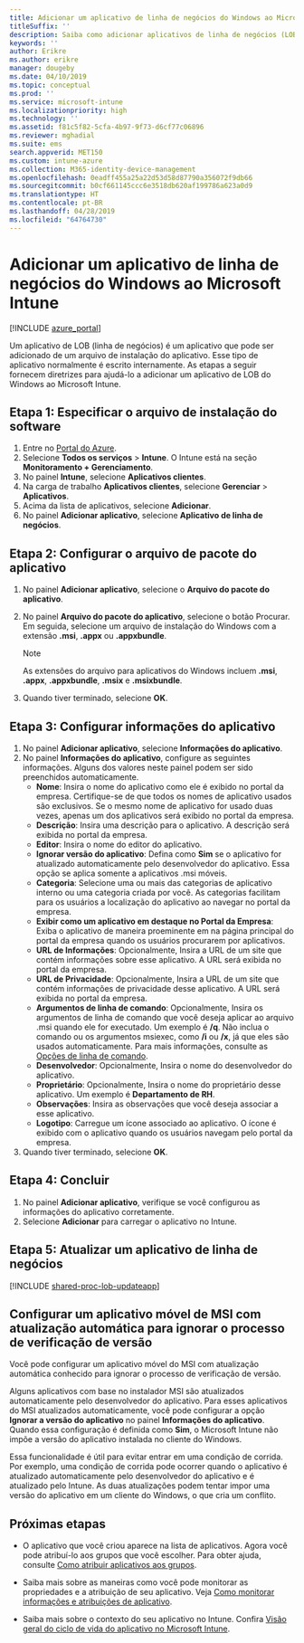 ```yaml
---
title: Adicionar um aplicativo de linha de negócios do Windows ao Microsoft Intune
titleSuffix: ''
description: Saiba como adicionar aplicativos de linha de negócios (LOB) do Windows usando o Microsoft Intune.
keywords: ''
author: Erikre
ms.author: erikre
manager: dougeby
ms.date: 04/10/2019
ms.topic: conceptual
ms.prod: ''
ms.service: microsoft-intune
ms.localizationpriority: high
ms.technology: ''
ms.assetid: f81c5f82-5cfa-4b97-9f73-d6cf77c06896
ms.reviewer: mghadial
ms.suite: ems
search.appverid: MET150
ms.custom: intune-azure
ms.collection: M365-identity-device-management
ms.openlocfilehash: 0eadff455a25a22d53d58d87790a356072f9db66
ms.sourcegitcommit: b0cf661145ccc6e3518db620af199786a623a0d9
ms.translationtype: HT
ms.contentlocale: pt-BR
ms.lasthandoff: 04/28/2019
ms.locfileid: "64764730"
---
```

# <a name="add-a-windows-line-of-business-app-to-microsoft-intune"></a>Adicionar um aplicativo de linha de negócios do Windows ao Microsoft Intune

[!INCLUDE [azure_portal](./includes/azure_portal.md)]

Um aplicativo de LOB (linha de negócios) é um aplicativo que pode ser adicionado de um arquivo de instalação do aplicativo. Esse tipo de aplicativo normalmente é escrito internamente. As etapas a seguir fornecem diretrizes para ajudá-lo a adicionar um aplicativo de LOB do Windows ao Microsoft Intune.

## <a name="step-1-specify-the-software-setup-file"></a>Etapa 1: Especificar o arquivo de instalação do software

1. Entre no [Portal do Azure](https://portal.azure.com).
2. Selecione **Todos os serviços** > **Intune**. O Intune está na seção **Monitoramento + Gerenciamento**.
3. No painel **Intune**, selecione **Aplicativos clientes**.
4. Na carga de trabalho **Aplicativos clientes**, selecione **Gerenciar** > **Aplicativos**.
5. Acima da lista de aplicativos, selecione **Adicionar**.
6. No painel **Adicionar aplicativo**, selecione **Aplicativo de linha de negócios**.

## <a name="step-2-configure-the-app-package-file"></a>Etapa 2: Configurar o arquivo de pacote do aplicativo

1. No painel **Adicionar aplicativo**, selecione o **Arquivo do pacote do aplicativo**.
2. No painel **Arquivo do pacote do aplicativo**, selecione o botão Procurar. Em seguida, selecione um arquivo de instalação do Windows com a extensão **.msi**, **.appx** ou **.appxbundle**.

    > [!NOTE]
    > As extensões do arquivo para aplicativos do Windows incluem **.msi**, **.appx**, **.appxbundle**, **.msix** e **.msixbundle**.  

1. Quando tiver terminado, selecione **OK**.


## <a name="step-3-configure-app-information"></a>Etapa 3: Configurar informações do aplicativo

1. No painel **Adicionar aplicativo**, selecione **Informações do aplicativo**.
2. No painel **Informações do aplicativo**, configure as seguintes informações. Alguns dos valores neste painel podem ser sido preenchidos automaticamente.
    - **Nome**: Insira o nome do aplicativo como ele é exibido no portal da empresa. Certifique-se de que todos os nomes de aplicativo usados são exclusivos. Se o mesmo nome de aplicativo for usado duas vezes, apenas um dos aplicativos será exibido no portal da empresa.
    - **Descrição**: Insira uma descrição para o aplicativo. A descrição será exibida no portal da empresa.
    - **Editor**: Insira o nome do editor do aplicativo.
    - **Ignorar versão do aplicativo**: Defina como **Sim** se o aplicativo for atualizado automaticamente pelo desenvolvedor do aplicativo. Essa opção se aplica somente a aplicativos .msi móveis.
    - **Categoria**: Selecione uma ou mais das categorias de aplicativo interno ou uma categoria criada por você. As categorias facilitam para os usuários a localização do aplicativo ao navegar no portal da empresa.
    - **Exibir como um aplicativo em destaque no Portal da Empresa**: Exiba o aplicativo de maneira proeminente em na página principal do portal da empresa quando os usuários procurarem por aplicativos.
    - **URL de Informações**: Opcionalmente, Insira a URL de um site que contém informações sobre esse aplicativo. A URL será exibida no portal da empresa.
    - **URL de Privacidade**: Opcionalmente, Insira a URL de um site que contém informações de privacidade desse aplicativo. A URL será exibida no portal da empresa.
    - **Argumentos de linha de comando**: Opcionalmente, Insira os argumentos de linha de comando que você deseja aplicar ao arquivo .msi quando ele for executado.  Um exemplo é **/q**. Não inclua o comando ou os argumentos msiexec, como **/i** ou **/x**, já que eles são usados automaticamente. Para mais informações, consulte as [Opções de linha de comando](https://docs.microsoft.com/windows/desktop/Msi/command-line-options). 
    - **Desenvolvedor**: Opcionalmente, Insira o nome do desenvolvedor do aplicativo.
    - **Proprietário**: Opcionalmente, Insira o nome do proprietário desse aplicativo. Um exemplo é **Departamento de RH**.
    - **Observações**: Insira as observações que você deseja associar a esse aplicativo.
    - **Logotipo**: Carregue um ícone associado ao aplicativo. O ícone é exibido com o aplicativo quando os usuários navegam pelo portal da empresa.
3. Quando tiver terminado, selecione **OK**.

## <a name="step-4-finish-up"></a>Etapa 4: Concluir

1. No painel **Adicionar aplicativo**, verifique se você configurou as informações do aplicativo corretamente.
2. Selecione **Adicionar** para carregar o aplicativo no Intune.

## <a name="step-5-update-a-line-of-business-app"></a>Etapa 5: Atualizar um aplicativo de linha de negócios

[!INCLUDE [shared-proc-lob-updateapp](./includes/shared-proc-lob-updateapp.md)]

## <a name="configure-a-self-updating-mobile-msi-app-to-ignore-the-version-check-process"></a>Configurar um aplicativo móvel de MSI com atualização automática para ignorar o processo de verificação de versão

Você pode configurar um aplicativo móvel do MSI com atualização automática conhecido para ignorar o processo de verificação de versão. 

Alguns aplicativos com base no instalador MSI são atualizados automaticamente pelo desenvolvedor do aplicativo. Para esses aplicativos do MSI atualizados automaticamente, você pode configurar a opção **Ignorar a versão do aplicativo** no painel **Informações do aplicativo**. Quando essa configuração é definida como **Sim**, o Microsoft Intune não impõe a versão do aplicativo instalada no cliente do Windows. 

Essa funcionalidade é útil para evitar entrar em uma condição de corrida. Por exemplo, uma condição de corrida pode ocorrer quando o aplicativo é atualizado automaticamente pelo desenvolvedor do aplicativo e é atualizado pelo Intune. As duas atualizações podem tentar impor uma versão do aplicativo em um cliente do Windows, o que cria um conflito.

## <a name="next-steps"></a>Próximas etapas

- O aplicativo que você criou aparece na lista de aplicativos. Agora você pode atribuí-lo aos grupos que você escolher. Para obter ajuda, consulte [Como atribuir aplicativos aos grupos](apps-deploy.md).

- Saiba mais sobre as maneiras como você pode monitorar as propriedades e a atribuição de seu aplicativo. Veja [Como monitorar informações e atribuições de aplicativo](apps-monitor.md).

- Saiba mais sobre o contexto do seu aplicativo no Intune. Confira [Visão geral do ciclo de vida do aplicativo no Microsoft Intune](app-lifecycle.md).
